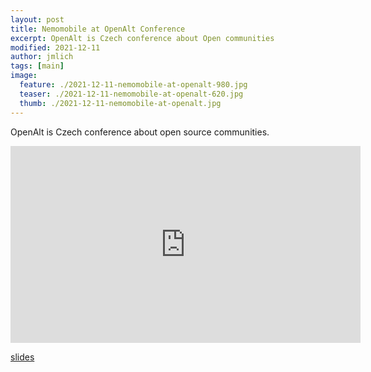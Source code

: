 ```yaml
---
layout: post
title: Nemomobile at OpenAlt Conference
excerpt: OpenAlt is Czech conference about Open communities
modified: 2021-12-11
author: jmlich
tags: [main]
image:
  feature: ./2021-12-11-nemomobile-at-openalt-980.jpg
  teaser: ./2021-12-11-nemomobile-at-openalt-620.jpg
  thumb: ./2021-12-11-nemomobile-at-openalt.jpg
---
```


OpenAlt is Czech conference about open source communities.


<iframe width="560" height="315" src="https://www.youtube.com/embed/6t7yV83rKI4" title="YouTube video player" frameborder="0" allow="accelerometer; autoplay; clipboard-write; encrypted-media; gyroscope; picture-in-picture" allowfullscreen></iframe>

[slides](https://openalt.cz/2021/slides/jozef-mlich-nemomobile.pdf)